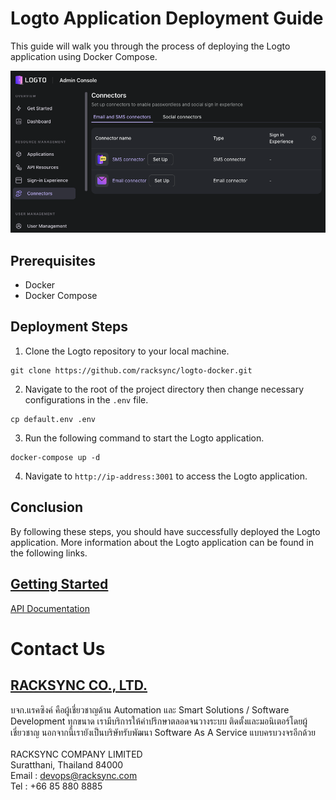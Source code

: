 # Logto Application Deployment Guide
This guide will walk you through the process of deploying the Logto application using Docker Compose.

![Screenshot](logto-racksync.png)

## Prerequisites
- Docker
- Docker Compose

## Deployment Steps

1. Clone the Logto repository to your local machine.

```
git clone https://github.com/racksync/logto-docker.git
```

2. Navigate to the root of the project directory then change necessary configurations in the `.env` file.

```
cp default.env .env
```

3. Run the following command to start the Logto application.

```
docker-compose up -d
```

4. Navigate to `http://ip-address:3001` to access the Logto application. 

## Conclusion
By following these steps, you should have successfully deployed the Logto application. More information about the Logto application can be found in the following links.

[Getting Started](https://docs.logto.io/docs/tutorials/get-started/)
---
[API Documentation](https://docs.logto.io/docs/recipes/interact-with-management-api/)

# Contact Us
## [RACKSYNC CO., LTD.](https://racksync.com)

บจก.แรคซิงค์ คือผู้เชี่ยวชาญด้าน Automation และ Smart Solutions / Software Development ทุกขนาด เรามีบริการให้คำปรึกษาตลอดจนวางระบบ ติดตั้งและมอนิเตอร์โดยผู้เชี่ยวชาญ นอกจากนี้เรายังเป็นบริษัทรับพัฒนา Software As A Service แบบครบวงจรอีกด้วย
\
\
RACKSYNC COMPANY LIMITED \
Suratthani, Thailand 84000 \
Email : devops@racksync.com \
Tel : +66 85 880 8885 